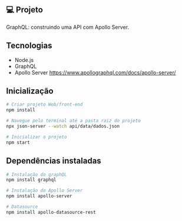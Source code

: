 ## 💻 Projeto

GraphQL: construindo uma API com Apollo Server.

## Tecnologias 
- Node.js
- GraphQL
- Apollo Server  https://www.apollographql.com/docs/apollo-server/

## Inicialização
```sh
# Criar projeto Web/front-end
npm install

# Navegue pelo terminal até a pasta raiz do projeto
npx json-server --watch api/data/dados.json

# Inicializar o projeto
npm start
```

## Dependências instaladas
```sh
# Instalação do graphQL
npm install graphql
```

```sh
# Instalação do Apollo Server
npm install apollo-server

# Datasource
npm install apollo-datasource-rest
```